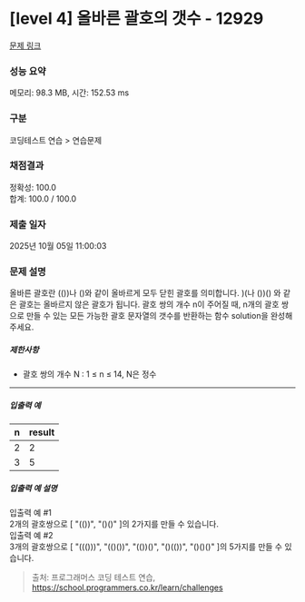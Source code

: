 # [level 4] 올바른 괄호의 갯수 - 12929 

[문제 링크](https://school.programmers.co.kr/learn/courses/30/lessons/12929) 

### 성능 요약

메모리: 98.3 MB, 시간: 152.53 ms

### 구분

코딩테스트 연습 > 연습문제

### 채점결과

정확성: 100.0<br/>합계: 100.0 / 100.0

### 제출 일자

2025년 10월 05일 11:00:03

### 문제 설명

<p>올바른 괄호란 (())나 ()와 같이 올바르게 모두 닫힌 괄호를 의미합니다. )(나 ())() 와 같은 괄호는 올바르지 않은 괄호가 됩니다. 괄호 쌍의 개수 n이 주어질 때, n개의 괄호 쌍으로 만들 수 있는 모든 가능한 괄호 문자열의 갯수를 반환하는 함수 solution을 완성해 주세요.</p>

<h5>제한사항</h5>

<ul>
<li>괄호 쌍의 개수 N : 1 ≤ n ≤ 14, N은 정수</li>
</ul>

<hr>

<h5>입출력 예</h5>
<table class="table">
        <thead><tr>
<th>n</th>
<th>result</th>
</tr>
</thead>
        <tbody><tr>
<td>2</td>
<td>2</td>
</tr>
<tr>
<td>3</td>
<td>5</td>
</tr>
</tbody>
      </table>
<h5>입출력 예 설명</h5>

<p>입출력 예 #1<br>
2개의 괄호쌍으로 [ "(())", "()()" ]의 2가지를 만들 수 있습니다.<br>
입출력 예 #2<br>
3개의 괄호쌍으로 [ "((()))", "(()())", "(())()", "()(())", "()()()" ]의 5가지를 만들 수 있습니다.</p>


> 출처: 프로그래머스 코딩 테스트 연습, https://school.programmers.co.kr/learn/challenges